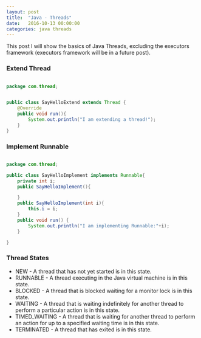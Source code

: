 ```yaml
---
layout: post
title:  "Java - Threads"
date:   2016-10-13 00:00:00
categories: java threads
---
```


This post I will show the basics of Java Threads, excluding the executors framework (executors framework will be in a future post).



### Extend Thread

```java

package com.thread;


public class SayHelloExtend extends Thread {
    @Override
    public void run(){
        System.out.println("I am extending a thread!");
    }
}

```

### Implement Runnable

```java

package com.thread;

public class SayHelloImplement implements Runnable{
    private int i;
    public SayHelloImplement(){

    }
    public SayHelloImplement(int i){
        this.i = i;
    }
    public void run() {
        System.out.println("I am implementing Runnable:"+i);
    }

}

```


### Thread States

-  NEW - A thread that has not yet started is in this state.
-  RUNNABLE - A thread executing in the Java virtual machine is in this state.
-  BLOCKED - A thread that is blocked waiting for a monitor lock is in this state.
-  WAITING - A thread that is waiting indefinitely for another thread to perform a particular action is in this state.
-  TIMED_WAITING - A thread that is waiting for another thread to perform an action for up to a specified waiting time is in this state.
-  TERMINATED - A thread that has exited is in this state.
